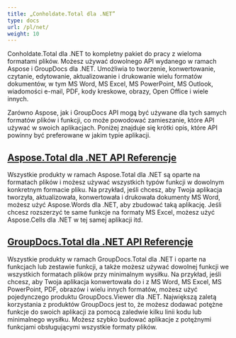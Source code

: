 ```yaml
---
title: „Conholdate.Total dla .NET”
type: docs
url: /pl/net/
weight: 10
---
```


Conholdate.Total dla .NET to kompletny pakiet do pracy z wieloma formatami plików. Możesz używać dowolnego API wydanego w ramach Aspose i GroupDocs dla .NET. Umożliwia to tworzenie, konwertowanie, czytanie, edytowanie, aktualizowanie i drukowanie wielu formatów dokumentów, w tym MS Word, MS Excel, MS PowerPoint, MS Outlook, wiadomości e-mail, PDF, kody kreskowe, obrazy, Open Office i wiele innych. 

Zarówno Aspose, jak i GroupDocs API mogą być używane dla tych samych formatów plików i funkcji, co może powodować zamieszanie, które API używać w swoich aplikacjach. Poniżej znajduje się krótki opis, które API powinny być preferowane w jakim typie aplikacji.

## [Aspose.Total dla .NET API Referencje](/aspose-total-for-net/)

Wszystkie produkty w ramach Aspose.Total dla .NET są oparte na formatach plików i możesz używać wszystkich typów funkcji w dowolnym konkretnym formacie pliku. Na przykład, jeśli chcesz, aby Twoja aplikacja tworzyła, aktualizowała, konwertowała i drukowała dokumenty MS Word, możesz użyć Aspose.Words dla .NET, aby zbudować taką aplikację. Jeśli chcesz rozszerzyć te same funkcje na formaty MS Excel, możesz użyć Aspose.Cells dla .NET w tej samej aplikacji itd.

## [GroupDocs.Total dla .NET API Referencje](/groupdocs-total-for-net/)

Wszystkie produkty w ramach GroupDocs.Total dla .NET i oparte na funkcjach lub zestawie funkcji, a także możesz używać dowolnej funkcji we wszystkich formatach plików przy minimalnym wysiłku. Na przykład, jeśli chcesz, aby Twoja aplikacja konwertowała do i z MS Word, MS Excel, MS PowerPoint, PDF, obrazów i wielu innych formatów, możesz użyć pojedynczego produktu GroupDocs.Viewer dla .NET. Największą zaletą korzystania z produktów GroupDocs jest to, że możesz dodawać potężne funkcje do swoich aplikacji za pomocą zaledwie kilku linii kodu lub minimalnego wysiłku. Możesz szybko budować aplikacje z potężnymi funkcjami obsługującymi wszystkie formaty plików.

